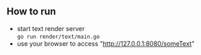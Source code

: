 ## How to run
* start text render server  
`go run render/text/main.go`
* use your browser to access "http://127.0.0.1:8080/someText"